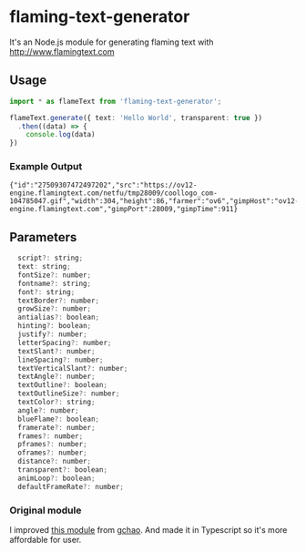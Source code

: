 # flaming-text-generator
It's an Node.js module for generating flaming text with http://www.flamingtext.com

## Usage
```ts
import * as flameText from 'flaming-text-generator';

flameText.generate({ text: 'Hello World', transparent: true })
  .then((data) => {
    console.log(data)
})
```

### Example Output

```
{"id":"27509307472497202","src":"https://ov12-engine.flamingtext.com/netfu/tmp28009/coollogo_com-104785047.gif","width":304,"height":86,"farmer":"ov6","gimpHost":"ov12-engine.flamingtext.com","gimpPort":28009,"gimpTime":911}
```
## Parameters
```js
  script?: string;
  text: string;
  fontSize?: number;
  fontname?: string;
  font?: string;
  textBorder?: number;
  growSize?: number;
  antialias?: boolean;
  hinting?: boolean;
  justify?: number;
  letterSpacing?: number;
  textSlant?: number;
  lineSpacing?: number;
  textVerticalSlant?: number;
  textAngle?: number;
  textOutline?: boolean;
  textOutlineSize?: number;
  textColor?: string;
  angle?: number;
  blueFlame?: boolean;
  framerate?: number;
  frames?: number;
  pframes?: number;
  oframes?: number;
  distance?: number;
  transparent?: boolean;
  animLoop?: boolean;
  defaultFrameRate?: number;
```
### Original module
I improved [this module](https://www.npmjs.com/package/node-flaming-text) from [gchao](https://www.npmjs.com/~gchao). And made it in Typescript so it's more affordable for user.